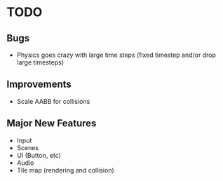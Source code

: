 # TODO

## Bugs

* Physics goes crazy with large time steps (fixed timestep and/or drop large timesteps)

## Improvements

* Scale AABB for collisions

## Major New Features

* Input
* Scenes
* UI (Button, etc)
* Audio
* Tile map (rendering and collision)
